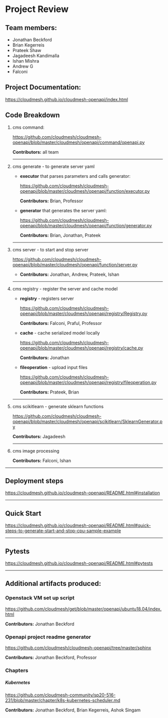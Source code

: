 # Project Review

## Team members:
  - Jonathan Beckford
  - Brian Kegerreis
  - Prateek Shaw
  - Jagadeesh Kandimalla
  - Ishan Mishra
  - Andrew G
  - Falconi

## Project Documentation:

<https://cloudmesh.github.io/cloudmesh-openapi/index.html>

## Code Breakdown

1. cms command:

    <https://github.com/cloudmesh/cloudmesh-openapi/blob/master/cloudmesh/openapi/command/openapi.py>

    **Contributors:** all team

    -----------

2. cms generate - to generate server yaml
    - **executor** that parses parameters and calls generator:
         
         <https://github.com/cloudmesh/cloudmesh-openapi/blob/master/cloudmesh/openapi/function/executor.py>
         
         **Contributors:**  Brian, Professor
        
    - **generator** that generates the server yaml:
         
         <https://github.com/cloudmesh/cloudmesh-openapi/blob/master/cloudmesh/openapi/function/generator.py>
         
        **Contributors:**  Brian, Jonathan, Prateek

    -----------

3. cms server - to start and stop server

    <https://github.com/cloudmesh/cloudmesh-openapi/blob/master/cloudmesh/openapi/function/server.py>
 
    - **Contributors:**  Jonathan, Andrew, Prateek, Ishan

    -----------

4. cms registry - register the server and cache model

    - **registry** - registers server 
    
        <https://github.com/cloudmesh/cloudmesh-openapi/blob/master/cloudmesh/openapi/registry/Registry.py>
    
        **Contributors:** Falconi, Praful, Professor

    - **cache** - cache serialized model locally

        <https://github.com/cloudmesh/cloudmesh-openapi/blob/master/cloudmesh/openapi/registry/cache.py>
      
        **Contributors:** Jonathan
      
    - **fileoperation** - upload input files

        <https://github.com/cloudmesh/cloudmesh-openapi/blob/master/cloudmesh/openapi/registry/fileoperation.py>
    
        **Contributors:** Prateek, Brian 

    -----------

5. cms scikitlearn - generate sklearn functions

    <https://github.com/cloudmesh/cloudmesh-openapi/blob/master/cloudmesh/openapi/scikitlearn/SklearnGenerator.py>
    
    **Contributors:** Jagadeesh

      -----------

6. cms image processing

    **Contributors:** Falconi, Ishan

-----------

## Deployment steps

   <https://cloudmesh.github.io/cloudmesh-openapi/README.html#installation>


-----------


## Quick Start

   <https://cloudmesh.github.io/cloudmesh-openapi/README.html#quick-steps-to-generate-start-and-stop-cpu-sample-example>
   
-----------

## Pytests

   <https://cloudmesh.github.io/cloudmesh-openapi/README.html#pytests>

-----------

## Additional artifacts produced:

### Openstack VM set up script

   <https://github.com/cloudmesh/get/blob/master/openapi/ubuntu18.04/index.html>

   **Contributors:** Jonathan Beckford

  
### Openapi project readme generator

   <https://github.com/cloudmesh/cloudmesh-openapi/tree/master/sphinx>

   **Contributors:** Jonathan Beckford, Professor

  
### Chapters

##### Kubernetes

   <https://github.com/cloudmesh-community/sp20-516-231/blob/master/chapter/k8s-kubernetes-scheduler.md>

   **Contributors:**  Jonathan Beckford, Brian Kegerreis, Ashok Singam




